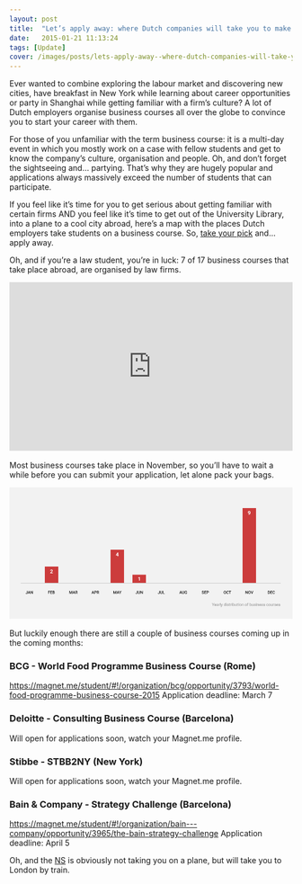 ```yaml
---
layout: post
title:  "Let’s apply away: where Dutch companies will take you to make you start your career with them"
date:   2015-01-21 11:13:24
tags: [Update]
cover: /images/posts/lets-apply-away--where-dutch-companies-will-take-you/cover.jpg
---
```

<p class="intro">Ever wanted to combine exploring the labour market and discovering new cities, have breakfast in New York while learning about career opportunities or party in Shanghai while getting familiar with a firm’s culture? A lot of Dutch employers organise business courses all over the globe to convince you to start your career with them.</p>

<!--more-->

For those of you unfamiliar with the term business course: it is a multi-day event in which you mostly work on a case with fellow students and get to know the company’s culture, organisation and people. Oh, and don’t forget the sightseeing and… partying. That’s why they are hugely popular and applications always massively exceed the number of students that can participate. 

If you feel like it’s time for you to get serious about getting familiar with certain firms AND you feel like it’s time to get out of the University Library, into a plane to a cool city abroad, here’s a map with the places Dutch employers take students on a business course. So, [take your pick](https://www.google.com/url?q=https%3A%2F%2Fmagnet.me%2Fstudent%2F%23!%2Fopportunities%2Fbrowse%2Fmine&sa=D&sntz=1&usg=AFQjCNGLOXVswmH5bCoXyvcbyVdCaAgxUQ) and… apply away.

Oh, and if you’re a law student, you’re in luck: 7 of 17 business courses that take place abroad, are organised by law firms.

<iframe src="https://www.google.com/maps/d/embed?mid=z-9jpbJasU44.kLxU_bSxTlME" width="100%" height="300" frameborder="0" style="border:0"></iframe>

Most business courses take place in November, so you’ll have to wait a while before you can submit your application, let alone pack your bags. 

![graph: november 9, May 4, February 2, June 1, October 1](/images/posts/lets-apply-away--where-dutch-companies-will-take-you/Business-courses-graph-distribution2.png)

But luckily enough there are still a couple of business courses coming up in the coming months:

### BCG - World Food Programme Business Course (Rome)

https://magnet.me/student/#!/organization/bcg/opportunity/3793/world-food-programme-business-course-2015
Application deadline: March 7 


### Deloitte - Consulting Business Course (Barcelona)

Will open for applications soon, watch your Magnet.me profile. 


### Stibbe - STBB2NY (New York)

Will open for applications soon, watch your Magnet.me profile. 


### Bain & Company - Strategy Challenge (Barcelona) 

https://magnet.me/student/#!/organization/bain---company/opportunity/3965/the-bain-strategy-challenge
Application deadline: April 5

Oh, and the [NS](https://magnet.me/public/#!/organization/ns/timeline) is obviously not taking you on a plane, but will take you to London by train. 


